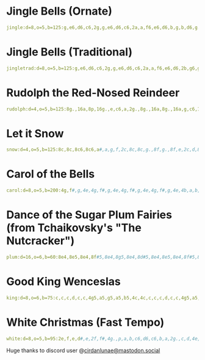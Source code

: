 # Jingle Bells (Ornate)

```yaml
jingle:d=8,o=5,b=125:g,e6,d6,c6,2g,g,e6,d6,c6,2a,a,f6,e6,d6,b,g,b,d6,g.6,16g6,f6,d6,2e6,g,e6,d6,c6,4g.,8f#6,g6,e6,d6,c6,2a,a,f6,e6,d6,g6,16g6,16f6,16g6,16f6,16g6,16g#6,a.6,16g6,e6,d6,c6
```

# Jingle Bells (Traditional)

```yaml
jingletrad:d=8,o=5,b=125:g,e6,d6,c6,2g,g,e6,d6,c6,2a,a,f6,e6,d6,2b,g6,g6,f6,d6,2e6,g,e6,d6,c6,2g,g,e6,d6,c6,4a.,a,a,f6,e6,d6,g6,g6,g6,g6,a6,g6,e6,d6,2c6
```

# Rudolph the Red-Nosed Reindeer

```yaml
rudolph:d=4,o=5,b=125:8g.,16a,8p,16g.,e,c6,a,2g.,8g.,16a,8g.,16a,g,c6,1b,8f.,16g,8p,16f.,d,b,a,2g.,8g.,16a,8g.,16a,g,a,1e,8g.,16a,8p,16g.,e,c6,a,1g,8g.,16a,8g.,16a,g,c6,1b,8f.,16g,8p,16f.,d,b,a,1g,8g.,16a,8g.,16a,g,d6,1c6;
```

# Let it Snow

```yaml
snow:d=4,o=5,b=125:8c,8c,8c6,8c6,a#,a,g,f,2c,8c,8c,g.,8f,g.,8f,e,2c,d,8d6,8d6,c6,a#,a,2g.,8e.6,16d6,c6,8c.6,16a#,a,8a.,16g,2f.,c,8c6,8c6,a#,a,g,f,2c,8c.,16c,g.,8f,g.,8f,e,2c,d,8d6,8d6,c6,a#,a,2g.,8e.6,16d6,c6,8c.6,16a#,a,8a.,16g,2f.;
```

# Carol of the Bells

```yaml
carol:d=8,o=5,b=200:4g,f#,g,4e,4g,f#,g,4e,4g,f#,g,4e,4g,f#,g,4e,4b,a,b,4g,4b,a,b,4g,4b,a,b,4g,4b,a,b,4g,4e6,e6,e6,d6,c6,4b,b,b,a,g,4a,a,a,b,a,4e,e,e,4e,b4,c#,d#,e,f#,g,a,b,4a,4g,b4,c#,d#,e,f#,g,a,b,4a,4g,4g,f#,g,4e,4g,f#,g,4e,4g,f#,g,4e,4g,f#,g,4e,1e;
```

# Dance of the Sugar Plum Fairies (from Tchaikovsky's "The Nutcracker")

```yaml
plum:d=16,o=6,b=60:8e4,8e5,8e4,8f#5,8e4,8g5,8e4,8d#5,8e4,8e5,8e4,8f#5,8e4,8g5,8e4,8d#5,8p,g,e,8g,8f#,8d#,8e,d,d,8d,c#,c#,8c#,c,c,8c,b5,e,c,e,8b5,32e5,32d5,32c5,32b4,8a#4,g5,e5,8g5,8f#5,8c,8b5,g,g,8g,f#,f#,8f#,e,e,8e,d#,f#,e,f#,8d#,32b5,32a5,32g5,32f#5,8e5
```

# Good King Wenceslas

```yaml
king:d=8,o=6,b=75:c,c,c,d,c,c,4g5,a5,g5,a5,b5,4c,4c,c,c,c,d,c,c,4g5,a5,g5,a5,b5,4c,4c,g,f,e,d,e,d,4c,a5,g5,a5,b5,4c,4c,g5,g5,a5,b5,c,c,4d,g,f,e,d,4c,4f,4c
```

# White Christmas (Fast Tempo)

```yaml
white:d=8,o=5,b=95:2e,f,e,d#,e,2f,f#,4g.,p,a,b,c6,d6,c6,b,a,2g.,c,d,4e,4e,e,4a,g,4c,4c,c,4g,f,2e,f,e,d,c,1d,2e,f,e,d#,e,2f,f#,4g.,p,a,b,c6,d6,c6,b,a,2g.,c,d,4e,4e,e,4a,g,2c6.,c,d,4e,4e,8a.,16b4,b4,b4,1c
```

Huge thanks to discord user @cirdanlunae@mastodon.social